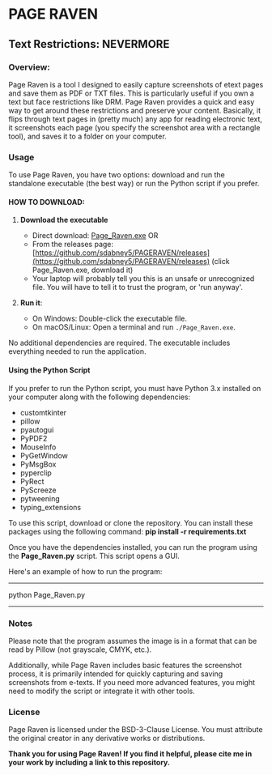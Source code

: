 # PAGE RAVEN
## Text Restrictions: NEVERMORE


### Overview:
Page Raven is a tool I designed to easily capture screenshots of etext pages and save them as PDF or TXT files. 
This is particularly useful if you own a text but face restrictions like DRM. Page Raven provides a quick and easy way to get around these restrictions and preserve your content.
Basically, it flips through text pages in (pretty much) any app for reading electronic text, it screenshots each page (you specify the screenshot area with a rectangle tool), and saves it to a folder on your computer.

### Usage
To use Page Raven, you have two options: download and run the standalone executable (the best way) or run the Python script if you prefer.

#### HOW TO DOWNLOAD: 
1. **Download the executable**
   - Direct download: [Page_Raven.exe](https://github.com/sdabney5/PAGERAVEN/releases/download/v1.0.0/Page_Raven.exe) OR
   - From the releases page: [https://github.com/sdabney5/PAGERAVEN/releases](https://github.com/sdabney5/PAGERAVEN/releases) (click Page_Raven.exe, download it)
   - Your laptop will probably tell you this is an unsafe or unrecognized file. You will have to tell it to trust the program, or 'run anyway'. 
   
2. **Run it**:
   - On Windows: Double-click the executable file.
   - On macOS/Linux: Open a terminal and run `./Page_Raven.exe`.


No additional dependencies are required. The executable includes everything needed to run the application.

#### Using the Python Script
If you prefer to run the Python script, you must have Python 3.x installed on your computer along with the following dependencies:  
- customtkinter
- pillow
- pyautogui
- PyPDF2
- MouseInfo
- PyGetWindow
- PyMsgBox
- pyperclip
- PyRect
- PyScreeze
- pytweening
- typing_extensions

To use this script, download or clone the repository.
You can install these packages using the following command:
   **pip install -r requirements.txt**
	
Once you have the dependencies installed, you can run the program using the **Page_Raven.py** script. This script opens a GUI.

Here's an example of how to run the program:  
_______________________________________________________________________________
python Page_Raven.py
_______________________________________________________________________________

### Notes
Please note that the program assumes the image is in a format that can be read by Pillow (not grayscale, CMYK, etc.).

Additionally, while Page Raven includes basic features the screenshot process, it is primarily intended for quickly capturing and saving screenshots from e-texts. If you need more advanced features, you might need to modify the script or integrate it with other tools.

### License
Page Raven is licensed under the BSD-3-Clause License. You must attribute the original creator in any derivative works or distributions.

**Thank you for using Page Raven! If you find it helpful, please cite me in your work by including a link to this repository.**

